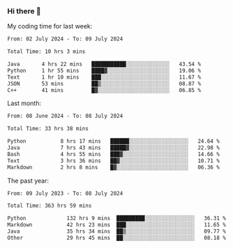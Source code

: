 ### Hi there 👋

My coding time for last week:

<!--START_SECTION:week-->

```txt
From: 02 July 2024 - To: 09 July 2024

Total Time: 10 hrs 3 mins

Java       4 hrs 22 mins   ███████████░░░░░░░░░░░░░░   43.54 %
Python     1 hr 55 mins    ████▓░░░░░░░░░░░░░░░░░░░░   19.06 %
Text       1 hr 10 mins    ███░░░░░░░░░░░░░░░░░░░░░░   11.67 %
JSON       53 mins         ██▒░░░░░░░░░░░░░░░░░░░░░░   08.87 %
C++        41 mins         █▓░░░░░░░░░░░░░░░░░░░░░░░   06.85 %
```

<!--END_SECTION:week-->

Last month:

<!--START_SECTION:month-->

```txt
From: 08 June 2024 - To: 08 July 2024

Total Time: 33 hrs 38 mins

Python           8 hrs 17 mins   ██████░░░░░░░░░░░░░░░░░░░   24.64 %
Java             7 hrs 43 mins   █████▓░░░░░░░░░░░░░░░░░░░   22.98 %
Bash             4 hrs 55 mins   ███▓░░░░░░░░░░░░░░░░░░░░░   14.66 %
Text             3 hrs 36 mins   ██▓░░░░░░░░░░░░░░░░░░░░░░   10.71 %
Markdown         2 hrs 8 mins    █▓░░░░░░░░░░░░░░░░░░░░░░░   06.36 %
```

<!--END_SECTION:month-->

The past year:

<!--START_SECTION:year-->

```txt
From: 09 July 2023 - To: 08 July 2024

Total Time: 363 hrs 59 mins

Python             132 hrs 9 mins  █████████░░░░░░░░░░░░░░░░   36.31 %
Markdown           42 hrs 23 mins  ███░░░░░░░░░░░░░░░░░░░░░░   11.65 %
Java               35 hrs 34 mins  ██▒░░░░░░░░░░░░░░░░░░░░░░   09.77 %
Other              29 hrs 45 mins  ██░░░░░░░░░░░░░░░░░░░░░░░   08.18 %
```

<!--END_SECTION:year-->
